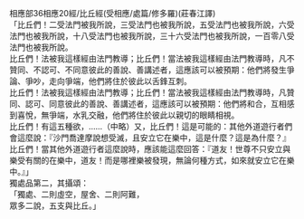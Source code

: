 相應部36相應20經/比丘經(受相應/處篇/修多羅)(莊春江譯)  
「比丘們！二受法門被我所說，三受法門也被我所說，五受法門也被我所說，六受法門也被我所說，十八受法門也被我所說，三十六受法門也被我所說，一百零八受法門也被我所說。  
比丘們！法被我這樣經由法門教導；比丘們！當法被我這樣經由法門教導時，凡不贊同、不認可、不同意彼此的善說、善講述者，這應該可以被預期：他們將發生爭論、爭吵，走向爭端，他們將住於彼此以舌鋒互刺。  
比丘們！法被我這樣經由法門教導；比丘們！當法被我這樣經由法門教導時，凡贊同、認可、同意彼此的善說、善講述者，這應該可以被預期：他們將和合，互相感到喜悅，無爭端，水乳交融，他們將住於彼此以親切的眼睛相視。  
比丘們！有這五種欲，……（中略）又，比丘們！這是可能的：其他外道遊行者們會這麼說：『沙門喬達摩說想受滅，且安立它在樂中，這是什麼？這是為什麼？』  
比丘們！當其他外道遊行者這麼說時，應該能這麼回答：『道友！世尊不只安立與樂受有關的在樂中，道友！而是哪裡樂被發現，無論何種方式，如來就安立它在樂中。』」  
獨處品第二，其攝頌：  
「獨處、二則虛空，屋舍、二則阿難，  
眾多二說，五支與比丘。」  
  
  
